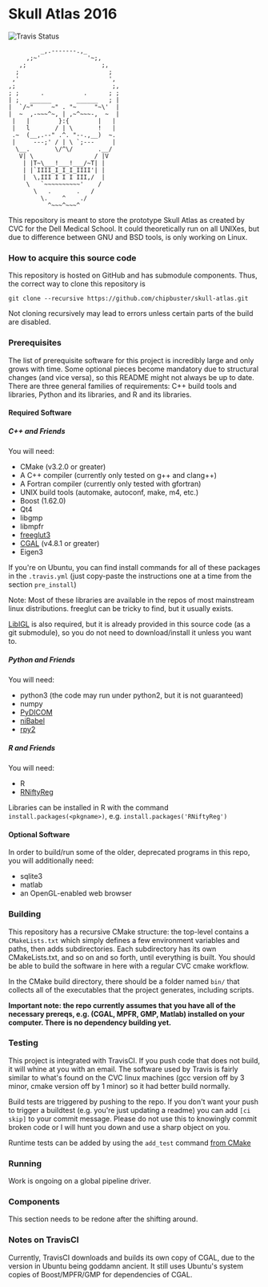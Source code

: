 Skull Atlas 2016
================

![Travis Status](https://travis-ci.com/chipbuster/skull-atlas.svg?token=JKmHgBdX7axXPFzjazNA)

```
         _,.-------.,_
     ,;~'             '~;,
   ,;                     ;,
  ;                         ;
 ,'                         ',
,;                           ;,
; ;      .           .      ; ;
| ;   ______       ______   ; |
|  `/~"     ~" . "~     "~\'  |
|  ~  ,-~~~^~, | ,~^~~~-,  ~  |
 |   |        }:{        |   |
 |   l       / | \       !   |
 .~  (__,.--" .^. "--.,__)  ~.
 |     ---;' / | \ `;---     |
  \__.       \/^\/       .__/
   V| \                 / |V
    | |T~\___!___!___/~T| |
    | |`IIII_I_I_I_IIII'| |
    |  \,III I I I III,/  |
     \   `~~~~~~~~~~'    /
       \   .       .   /  
         \.    ^    ./
           ^~~~^~~~^
```

This repository is meant to store the prototype Skull Atlas as created by CVC
for the Dell Medical School. It could theoretically run on all UNIXes, but due
to difference between GNU and BSD tools, is only working on Linux.

### How to acquire this source code

This repository is hosted on GitHub and has submodule components. Thus, the
correct way to clone this repository is

```
git clone --recursive https://github.com/chipbuster/skull-atlas.git
```

Not cloning recursively may lead to errors unless certain parts of the build
are disabled.

### Prerequisites

The list of prerequisite software for this project is incredibly large and
only grows with time. Some optional pieces become mandatory due to structural
changes (and vice versa), so this README might not always be up to date. There
are three general families of requirements: C++ build tools and libraries,
Python and its libraries, and R and its libraries.

#### Required Software
##### C++ and Friends

You will need:

  * CMake (v3.2.0 or greater)
  * A C++ compiler (currently only tested on g++ and clang++)
  * A Fortran compiler (currently only tested with gfortran)
  * UNIX build tools (automake, autoconf, make, m4, etc.)
  * Boost (1.62.0)
  * Qt4
  * libgmp
  * libmpfr
  * [freeglut3](http://freeglut.sourceforge.net/)
  * [CGAL](http://www.cgal.org/) (v4.8.1 or greater)
  * Eigen3
  
If you're on Ubuntu, you can find install commands for all of these packages
in the `.travis.yml` (just copy-paste the instructions one at a time from the
section `pre_install`)

Note: Most of these libraries are available in the repos of most mainstream 
linux distributions. freeglut can be tricky to find, but it usually exists.

[LibIGL](https://github.com/libigl/libigl) is also required, but it is
already provided in this source code (as a git submodule), so you do not
need to download/install it unless you want to.

##### Python and Friends

You will need:
  
  * python3 (the code may run under python2, but it is not guaranteed)
  * numpy
  * [PyDICOM](http://www.pydicom.org/)
  * [niBabel](http://nipy.org/nibabel/)
  * [rpy2](https://rpy2.bitbucket.io/)
  
##### R and Friends

You will need:
  
  * R
  * [RNiftyReg](https://cran.r-project.org/web/packages/RNiftyReg/index.html)

Libraries can be installed in R with the command `install.packages(<pkgname>)`, e.g.
`install.packages('RNiftyReg')`

#### Optional Software

In order to build/run some of the older, deprecated programs in this repo, you
will additionally need:

  * sqlite3
  * matlab
  * an OpenGL-enabled web browser

### Building

This repository has a recursive CMake structure: the top-level contains a
`CMakeLists.txt` which simply defines a few environment variables and paths,
then adds subdirectories. Each subdirectory has its own CMakeLists.txt, and so
on and so forth, until everything is built. You should be able to build the
software in here with a regular CVC cmake workflow.

In the CMake build directory, there should be a folder named `bin/` that collects
all of the executables that the project generates, including scripts.

**Important note: the repo currently assumes that you have all of the necessary
prereqs, e.g. (CGAL, MPFR, GMP, Matlab) installed on your computer. There is no
dependency building yet.**

### Testing

This project is integrated with TravisCI. If you push code that does not build,
it will whine at you with an email. The software used by Travis is fairly
similar to what's found on the CVC linux machines (gcc version off by 3 minor,
cmake version off by 1 minor) so it had better build normally.

Build tests are triggered by pushing to the repo. If you don't want your push to
trigger a buildtest (e.g. you're just updating a readme) you can add `[ci skip]`
to your commit message. Please do not use this to knowingly commit broken code
or I will hunt you down and use a sharp object on you.

Runtime tests can be added by using the `add_test` command
[from CMake](https://cmake.org/cmake/help/v2.8.10/cmake.html#command:add_test)

### Running

Work is ongoing on a global pipeline driver.

### Components

This section needs to be redone after the shifting around.

### Notes on TravisCI

Currently, TravisCI downloads and builds its own copy of CGAL, due to the
version in Ubuntu being goddamn ancient. It still uses Ubuntu's system copies of
Boost/MPFR/GMP for dependencies of CGAL.
